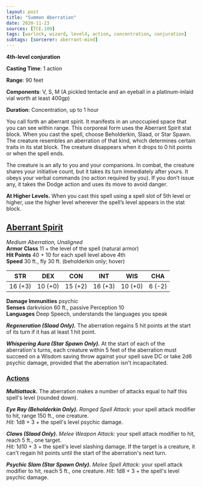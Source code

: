 ```yaml
---
layout: post
title: "Summon Aberration"
date: 2020-11-23
sources: [TCE.109]
tags: [warlock, wizard, level4, action, concentration, conjuration]
subtags: [sorcerer: aberrant-mind]
---
```


**4th-level conjuration**

**Casting Time**: 1 action

**Range**: 90 feet

**Components**: V, S, M (A pickled tentacle and an eyeball in a platinum-inlaid vial worth at least 400gp)

**Duration**: Concentration, up to 1 hour

You call forth an aberrant spirit. It manifests in an unoccupied space that you can see within range. This corporeal form uses the Aberrant Spirit stat block. When you cast the spell, choose Beholderkin, Slaad, or Star Spawn. The creature resembles an aberration of that kind, which determines certain traits in its stat block. The creature disappears when it drops to 0 hit points or when the spell ends.

The creature is an ally to you and your companions. In combat, the creature shares your initiative count, but it takes its turn immediately after yours. It obeys your verbal commands (no action required by you). If you don’t issue any, it takes the Dodge action and uses its move to avoid danger.

**At Higher Levels.** When you cast this spell using a spell slot of 5th level or higher, use the higher level wherever the spell’s level appears in the stat block.

## <u>Aberrant Spirit</u>

*Medium Aberration, Unaligned*  
**Armor Class** 11 + the level of the spell (natural armor)  
**Hit Points** 40 + 10 for each spell level above 4th  
**Speed** 30 ft., fly 30 ft. (beholderkin only; hover)

| STR   | DEX   | CON   | INT   | WIS   | CHA   |
|:-----:|:-----:|:-----:|:-----:|:-----:|:-----:|
|16 (+3)|10 (+0)|15 (+2)|16 (+3)|10 (+0)|6  (-2)|

**Damage Immunities** psychic  
**Senses** darkvision 60 ft., passive Perception 10  
**Languages** Deep Speech, understands the languages you speak  

***Regeneration (Slaad Only).*** The aberration regains 5 hit points at the start of its turn if it has at least 1 hit point.

***Whispering Aura (Star Spawn Only).*** At the start of each of the aberration's turns, each creature within 5 feet of the aberration must succeed on a Wisdom saving throw against your spell save DC or take 2d6 psychic damage, provided that the aberration isn't incapacitated.

### <u>Actions</u>
***Multiattack.*** The aberration makes a number of attacks equal to half this spell's level (rounded down).

***Eye Ray (Beholderkin Only).*** *Ranged Spell Attack:* your spell attack modifier to hit, range 150 ft., one creature.  
*Hit:* 1d8 + 3 + the spell's level psychic damage.

***Claws (Slaad Only).*** *Melee Weapon Attack:* your spell attack modifier to hit, reach 5 ft., one target.  
*Hit:* 1d10 + 3 + the spell's level slashing damage. If the target is a creature, it can't regain hit points until the start of the aberration's next turn.

***Psychic Slam (Star Spawn Only).*** *Melee Spell Attack:* your spell attack modifier to hit, reach 5 ft., one creature.
*Hit:* 1d8 + 3 + the spell's level psychic damage.

